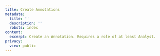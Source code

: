 ```yaml
---
title: Create Annotations
metadata:
  title: ''
  description: ''
  robots: index
content:
  excerpt: Create an Annotation. Requires a role of at least Analyst.
privacy:
  view: public
---
```


